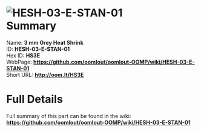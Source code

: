 
![HESH-03-E-STAN-01](https://github.com/oomlout/oomlout-OOMP/blob/master/parts/HESH-03-E-STAN-01/HESH-03-E-STAN-01_420.jpg)   
Summary
=================
  
Name: __3 mm Grey Heat Shrink__    
ID: __HESH-03-E-STAN-01__   
Hex ID: __HS3E__   
WebPage: __https://github.com/oomlout/oomlout-OOMP/wiki/HESH-03-E-STAN-01__   
Short URL: __http://oom.lt/HS3E__   

Full Details
==========================
Full summary of this part can be found in the wiki:   
__https://github.com/oomlout/oomlout-OOMP/wiki/HESH-03-E-STAN-01__    

